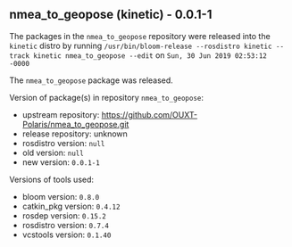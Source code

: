 ## nmea_to_geopose (kinetic) - 0.0.1-1

The packages in the `nmea_to_geopose` repository were released into the `kinetic` distro by running `/usr/bin/bloom-release --rosdistro kinetic --track kinetic nmea_to_geopose --edit` on `Sun, 30 Jun 2019 02:53:12 -0000`

The `nmea_to_geopose` package was released.

Version of package(s) in repository `nmea_to_geopose`:

- upstream repository: https://github.com/OUXT-Polaris/nmea_to_geopose.git
- release repository: unknown
- rosdistro version: `null`
- old version: `null`
- new version: `0.0.1-1`

Versions of tools used:

- bloom version: `0.8.0`
- catkin_pkg version: `0.4.12`
- rosdep version: `0.15.2`
- rosdistro version: `0.7.4`
- vcstools version: `0.1.40`


